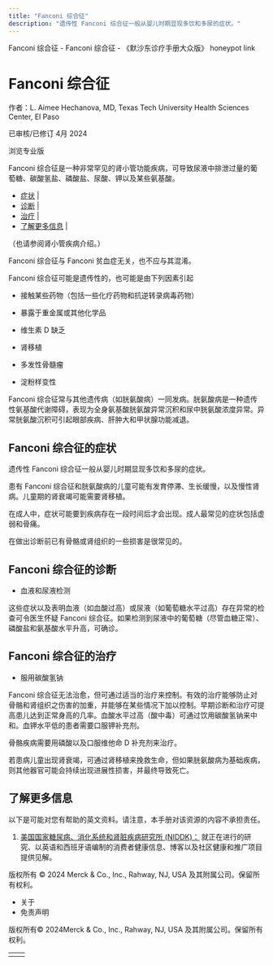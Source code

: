 ```yaml
---
title: "Fanconi 综合征"
description: "遗传性 Fanconi 综合征一般从婴儿时期显现多饮和多尿的症状。"
---
```


﻿Fanconi 综合征 - Fanconi 综合征 - 《默沙东诊疗手册大众版》 honeypot link

# Fanconi 综合征

作者：L. Aimee Hechanova, MD, Texas Tech University Health Sciences Center, El Paso

已审核/已修订 4月 2024

浏览专业版

Fanconi 综合征是一种非常罕见的肾小管功能疾病，可导致尿液中排泄过量的葡萄糖、碳酸氢盐、磷酸盐、尿酸、钾以及某些氨基酸。

- [症状](#症状_v762604_zh) \|
- [诊断](#诊断_v23368584_zh) \|
- [治疗](#治疗_v762608_zh) \|
- [了解更多信息](#了解更多信息_v23368595_zh) \|

（也请参阅肾小管疾病介绍。）

Fanconi 综合征与 Fanconi 贫血症无关，也不应与其混淆。

Fanconi 综合征可能是遗传性的，也可能是由下列因素引起

- 接触某些药物（包括一些化疗药物和抗逆转录病毒药物）

- 暴露于重金属或其他化学品

- 维生素 D 缺乏

- 肾移植

- 多发性骨髓瘤

- 淀粉样变性


Fanconi 综合征常与其他遗传病（如胱氨酸病）一同发病。胱氨酸病是一种遗传性氨基酸代谢障碍，表现为全身氨基酸胱氨酸异常沉积和尿中胱氨酸浓度异常。异常胱氨酸沉积可引起眼部疾病、肝肿大和甲状腺功能减退。

## Fanconi 综合征的症状

遗传性 Fanconi 综合征一般从婴儿时期显现多饮和多尿的症状。

患有 Fanconi 综合征和胱氨酸病的儿童可能有发育停滞、生长缓慢，以及慢性肾病。儿童期的肾衰竭可能需要肾移植。

在成人中，症状可能要到疾病存在一段时间后才会出现。成人最常见的症状包括虚弱和骨痛。

在做出诊断前已有骨骼或肾组织的一些损害是很常见的。

## Fanconi 综合征的诊断

- 血液和尿液检测


这些症状以及表明血液（如血酸过高）或尿液（如葡萄糖水平过高）存在异常的检查可令医生怀疑 Fanconi 综合征。如果检测到尿液中的葡萄糖（尽管血糖正常）、磷酸盐和氨基酸水平升高，可确诊。

## Fanconi 综合征的治疗

- 服用碳酸氢钠


Fanconi 综合征无法治愈，但可通过适当的治疗来控制。有效的治疗能够防止对骨骼和肾组织之伤害的加重，并能够在某些情况下加以控制。早期诊断和治疗可提高患儿达到正常身高的几率。血酸水平过高（酸中毒）可通过饮用碳酸氢钠来中和。血钾水平低的患者需要口服钾补充剂。

骨骼疾病需要用磷酸以及口服维他命 D 补充剂来治疗。

若患病儿童出现肾衰竭，可通过肾移植来挽救生命，但如果胱氨酸病为基础疾病，则其他器官可能会持续出现进展性损害，并最终导致死亡。

## 了解更多信息

以下是可能对您有帮助的英文资料。请注意，本手册对该资源的内容不承担责任。

1. [美国国家糖尿病、消化系统和肾脏疾病研究所 (NIDDK)：](http://www.niddk.nih.gov/health-information/health-topics/kidney-disease/Pages/default.aspx) 就正在进行的研究、以英语和西班牙语编制的消费者健康信息、博客以及社区健康和推广项目提供见解。




版权所有 © 2024
Merck & Co., Inc., Rahway, NJ, USA 及其附属公司。保留所有权利。

- 关于
- 免责声明

版权所有© 2024Merck & Co., Inc., Rahway, NJ, USA 及其附属公司。保留所有权利。

|     |     |
| --- | --- |
|  |  |